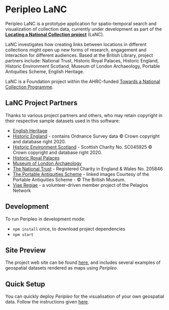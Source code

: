# Peripleo LaNC

Peripleo LaNC is a prototype application for spatio-temporal search and visualization of collection data, currently under 
development as part of the [**Locating a National Collection project**](https://britishlibrary.github.io/locating-a-national-collection/home.html) (LaNC).

LaNC investigates how creating links between locations in different collections might open up new forms of research, engagement and interaction for different audiences. Based at the British Library, project partners include: National Trust, Historic Royal Palaces, Historic England, Historic Environment Scotland, Museum of London Archaeology, Portable Antiquities Scheme, English Heritage.

LaNC is a Foundation project within the AHRC-funded [Towards a National Collection Programme](https://www.nationalcollection.org.uk/).

## LaNC Project Partners

Thanks to various project partners and others, who may retain copyright in their respective sample datasets used in this software:

- [English Heritage](https://www.english-heritage.org.uk/)
- [Historic England](http://www.HistoricEngland.org.uk) - contains Ordnance Survey data © Crown copyright and database right 2020.
- [Historic Environment Scotland](https://www.historicenvironment.scot/) - Scottish Charity No. SC045925 © Crown copyright and database right 2020.
- [Historic Royal Palaces](https://www.hrp.org.uk/)
- [Museum of London Archaeology](https://www.mola.org.uk/)
- [The National Trust](https://www.nationaltrust.org.uk/) - Registered Charity in England & Wales No. 205846
- [The Portable Antiquities Scheme](https://finds.org.uk/) - linked images Courtesy of the Portable Antiquities Scheme - © The British Museum.
- [Viae Regiae](https://viaeregiae.org/) - a volunteer-driven member project of the Pelagios Network

## Development

To run Peripleo in development mode:

- `npm install` once, to download project dependencies
- `npm start`

## Site Preview

The project web site can be found [here](https://britishlibrary.github.io/locating-a-national-collection/home.html), and includes several examples of geospatial datasets rendered as maps using *Peripleo*.

## Quick Setup

You can quickly deploy *Peripleo* for the visualisation of your own geospatial data. Follow the instructions given [here](https://github.com/britishlibrary/peripleo-lanc/blob/main/Quick-Setup.md).
